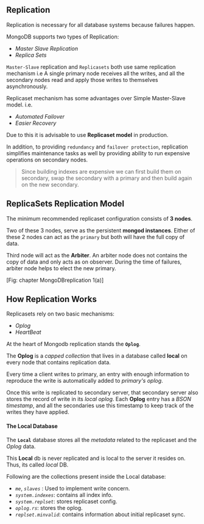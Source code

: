 ## Replication

Replication is necessary for all database systems because failures happen.

MongoDB supports two types of Replication:
-  _Master Slave Replication_
-  _Replica Sets_

`Master-Slave` replication and `Replicasets` both use same replication mechanism i.e A single primary node receives all the writes, and all the secondary nodes read and apply those writes to themselves asynchronously.

Replicaset mechanism has some advantages over Simple Master-Slave model. i.e.
- _Automated Failover_
- _Easier Recovery_

Due to this it is advisable to use **Replicaset model** in production.

In addition, to providing `redundancy` and `failover protection`, replication simplifies maintenance tasks as well by providing ability to run expensive operations on secondary nodes.

> Since building indexes are expensive we can first build them on secondary, swap the secondary with a primary and then build again on the new secondary.

## ReplicaSets Replication Model

The minimum recommended replicaset configuration consists of **3 nodes**.
  
Two of these 3 nodes, serve as the persistent **mongod instances**. Either of these 2 nodes can act as the `primary` but both will have the full copy of data.
   
Third node will act as the **Arbiter**. An arbiter node does not contains the copy of data and only acts as on observer. During the time of failures, arbiter node helps to elect the new primary.

[Fig: chapter MongoDBreplication 1(a)]

## How Replication Works

Replicasets rely on two basic mechanisms: 
- _Oplog_
- _HeartBeat_

At the heart of Mongodb replication stands the **`Oplog`**.

The **Oplog** is a _capped collection_ that lives in a database called **local** on every node that contains replication data.

Every time a client writes to primary, an entry with enough information to reproduce the write is automatically added to _primary's oplog_.

Once this write is replicated to secondary server, that secondary server also stores the record of write in its _local oplog_.
Each **Oplog** entry has a _BSON timestamp_, and all the secondaries use this timestamp to keep track of the writes they have applied.

#### The Local Database
The **`Local`** database stores all the _metadata_ related to the replicaset and the _Oplog_ data. 

This **Local** db is never replicated and is local to the server it resides on. Thus, its called _local_ DB.

Following are the collections present inside the Local database:
- _`me`_, _`slaves`_ : Used to implement write concern.
- _`system.indexes`_: contains all index info.
- _`system.replset`_: stores replicaset config.
- _`oplog.rs`_: stores the oplog.
- _`replset.minvalid`_: contains information about initial replicaset sync.
